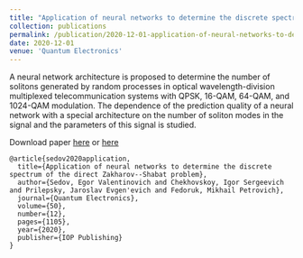 ```yaml
---
title: "Application of neural networks to determine the discrete spectrum of the direct Zakharov–Shabat problem"
collection: publications
permalink: /publication/2020-12-01-application-of-neural-networks-to-determine-the-discrete-spectrum
date: 2020-12-01
venue: 'Quantum Electronics'
---
```

A neural network architecture is proposed to determine the number of solitons generated by random processes 
in optical wavelength-division multiplexed telecommunication systems with QPSK, 16-QAM, 64-QAM, and 1024-QAM modulation. 
The dependence of the prediction quality of a 
neural network with a special architecture on the number of soliton 
modes in the signal and the parameters of this signal is studied.

Download paper [here](http://esf0.github.io/files/application_of_neural_networks_to_determine_the_discrete_spectrum.pdf) or 
[here](https://iopscience.iop.org/article/10.1088/1748-0221/12/06/C06034)

```
@article{sedov2020application,
  title={Application of neural networks to determine the discrete spectrum of the direct Zakharov--Shabat problem},
  author={Sedov, Egor Valentinovich and Chekhovskoy, Igor Sergeevich and Prilepsky, Jaroslav Evgen'evich and Fedoruk, Mikhail Petrovich},
  journal={Quantum Electronics},
  volume={50},
  number={12},
  pages={1105},
  year={2020},
  publisher={IOP Publishing}
}
```